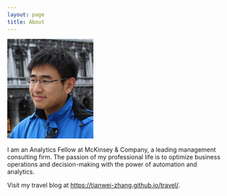 ```yaml
---
layout: page
title: About
---
```


![profile](/assets/venice_small.png)

I am an Analytics Fellow at McKinsey & Company, a leading management consulting firm. The passion of my professional life is to optimize business operations and decision-making with the power of automation and analytics.

Visit my travel blog at https://tianwei-zhang.github.io/travel/. 
